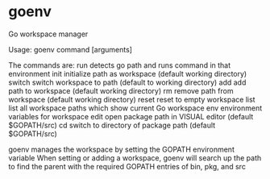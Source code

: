 goenv
=====

Go workspace manager

Usage:
    goenv command [arguments]

The commands are:
    run        detects go path and runs command in that environment
    init       initialize path as workspace (default working directory)
    switch     switch workspace to path (default to working directory)
    add        add path to workspace (default working directory)
    rm         remove path from workspace (default working directory)
    reset      reset to empty workspace
    list       list all workspace paths
    which      show current Go workspace
    env        environment variables for workspace
    edit       open package path in VISUAL editor (default $GOPATH/src)
    cd         switch to directory of package path (default $GOPATH/src)

goenv manages the workspace by setting the GOPATH environment variable
When setting or adding a workspace, goenv will search up the path
to find the parent with the required GOPATH entries of bin, pkg, and src